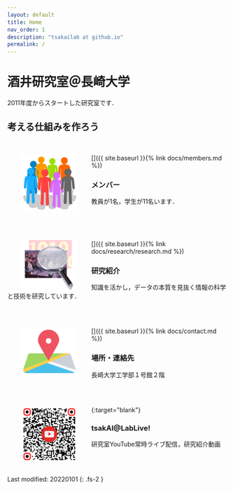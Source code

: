 ```yaml
---
layout: default
title: Home
nav_order: 1
description: "tsakailab at github.io"
permalink: /
---
```


# 酒井研究室＠長崎大学
2011年度からスタートした研究室です．

考える仕組みを作ろう
---
<br>

[<img src="assets/images/population_w400.png" width="128" align="left" hspace="32">]({{ site.baseurl }}{% link docs/members.md %})
### メンバー
教員が1名，学生が11名います．

<br>
<br>
<br>


[<img src="assets/images/pr_icon_w300.png" width="128" align="left" hspace="32">]({{ site.baseurl }}{% link docs/research/research.md %})
### 研究紹介
知識を活かし，データの本質を見抜く情報の科学と技術を研究しています．

<br>
<br>

[<img src="assets/images/pr_map_icon_t.png" width="128" align="left" hspace="32">]({{ site.baseurl }}{% link docs/contact.md %})
### 場所・連絡先
長崎大学工学部１号館２階

<br>
<br>

[<img src="assets/images/Lablive_YTiconO__qrcode-monkey.png" width="128" align="left" hspace="32">](https://youtube.com/playlist?list=PLqcsCBw9njgBZDP-VsYt6hjROK8mhrmOa){:target="blank"}
### tsakAI@LabLive!
研究室YouTube常時ライブ配信，研究紹介動画


<br>
<br>

Last modified: 20220101
{: .fs-2 }
